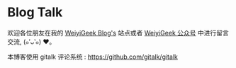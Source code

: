 # Blog Talk

欢迎各位朋友在我的 [WeiyiGeek Blog's](https://blog.weiyigeek.top) 站点或者 [WeiyiGeek 公众号](https://www.weiyigeek.top/wechat.html?key=%E6%AC%A2%E8%BF%8E%E5%85%B3%E6%B3%A8) 中进行留言交流, (๑′ᴗ‵๑) ❤。

本博客使用 gitalk 评论系统 : https://github.com/gitalk/gitalk
